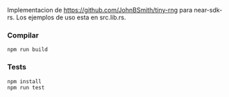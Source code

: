 Implementacion de https://github.com/JohnBSmith/tiny-rng para near-sdk-rs. Los ejemplos de uso esta en src.lib.rs.

### Compilar
```
npm run build
```
### Tests
```
npm install
npm run test
```